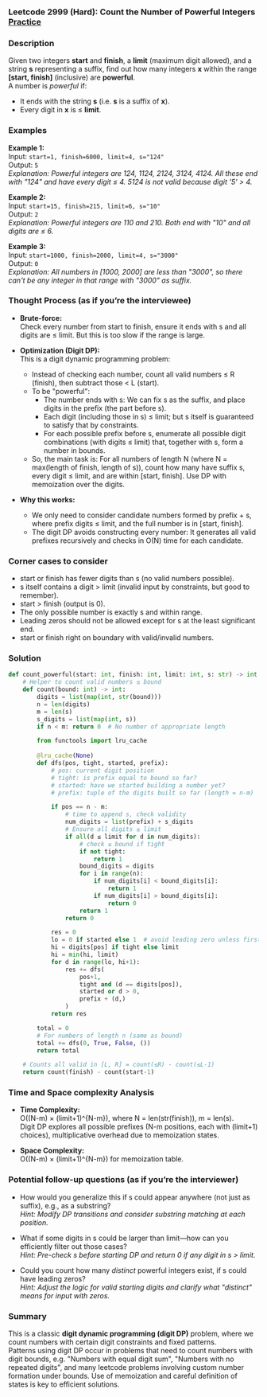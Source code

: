 ### Leetcode 2999 (Hard): Count the Number of Powerful Integers [Practice](https://leetcode.com/problems/count-the-number-of-powerful-integers)

### Description  
Given two integers **start** and **finish**, a **limit** (maximum digit allowed), and a string **s** representing a suffix, find out how many integers **x** within the range **[start, finish]** (inclusive) are **powerful**.  
A number is *powerful* if:
- It ends with the string **s** (i.e. **s** is a suffix of **x**).
- Every digit in **x** is ≤ **limit**.

### Examples  

**Example 1:**  
Input: `start=1, finish=6000, limit=4, s="124"`  
Output: `5`  
*Explanation: Powerful integers are 124, 1124, 2124, 3124, 4124. All these end with "124" and have every digit ≤ 4. 5124 is *not* valid because digit '5' > 4.*

**Example 2:**  
Input: `start=15, finish=215, limit=6, s="10"`  
Output: `2`  
*Explanation: Powerful integers are 110 and 210. Both end with "10" and all digits are ≤ 6.*

**Example 3:**  
Input: `start=1000, finish=2000, limit=4, s="3000"`  
Output: `0`  
*Explanation: All numbers in [1000, 2000] are less than "3000", so there can't be any integer in that range with "3000" as suffix.*

### Thought Process (as if you’re the interviewee)  
- **Brute-force:**  
  Check every number from start to finish, ensure it ends with s and all digits are ≤ limit. But this is too slow if the range is large.

- **Optimization (Digit DP):**  
  This is a digit dynamic programming problem:  
  - Instead of checking each number, count all valid numbers ≤ R (finish), then subtract those < L (start).
  - To be "powerful":
    - The number ends with s: We can fix s as the suffix, and place digits in the prefix (the part before s).
    - Each digit (including those in s) ≤ limit; but s itself is guaranteed to satisfy that by constraints.
    - For each possible prefix before s, enumerate all possible digit combinations (with digits ≤ limit) that, together with s, form a number in bounds.
  - So, the main task is: For all numbers of length N (where N = max(length of finish, length of s)), count how many have suffix s, every digit ≤ limit, and are within [start, finish]. Use DP with memoization over the digits.

- **Why this works:**  
  - We only need to consider candidate numbers formed by prefix + s, where prefix digits ≤ limit, and the full number is in [start, finish].
  - The digit DP avoids constructing every number: It generates all valid prefixes recursively and checks in O(N) time for each candidate.

### Corner cases to consider  
- start or finish has fewer digits than s (no valid numbers possible).
- s itself contains a digit > limit (invalid input by constraints, but good to remember).
- start > finish (output is 0).
- The only possible number is exactly s and within range.
- Leading zeros should not be allowed except for s at the least significant end.
- start or finish right on boundary with valid/invalid numbers.

### Solution

```python
def count_powerful(start: int, finish: int, limit: int, s: str) -> int:
    # Helper to count valid numbers ≤ bound
    def count(bound: int) -> int:
        digits = list(map(int, str(bound)))
        n = len(digits)
        m = len(s)
        s_digits = list(map(int, s))
        if n < m: return 0  # No number of appropriate length

        from functools import lru_cache
        
        @lru_cache(None)
        def dfs(pos, tight, started, prefix):
            # pos: current digit position
            # tight: is prefix equal to bound so far?
            # started: have we started building a number yet?
            # prefix: tuple of the digits built so far (length = n-m)

            if pos == n - m:
                # time to append s, check validity
                num_digits = list(prefix) + s_digits
                # Ensure all digits ≤ limit
                if all(d ≤ limit for d in num_digits):
                    # check ≤ bound if tight
                    if not tight:
                        return 1
                    bound_digits = digits
                    for i in range(n):
                        if num_digits[i] < bound_digits[i]:
                            return 1
                        if num_digits[i] > bound_digits[i]:
                            return 0
                    return 1
                return 0

            res = 0
            lo = 0 if started else 1  # avoid leading zero unless first digit
            hi = digits[pos] if tight else limit
            hi = min(hi, limit)
            for d in range(lo, hi+1):
                res += dfs(
                    pos+1,
                    tight and (d == digits[pos]),
                    started or d > 0,
                    prefix + (d,)
                )
            return res

        total = 0
        # For numbers of length n (same as bound)
        total += dfs(0, True, False, ())
        return total

    # Counts all valid in [L, R] = count(≤R) - count(≤L-1)
    return count(finish) - count(start-1)
```

### Time and Space complexity Analysis  

- **Time Complexity:**  
  O((N-m) × (limit+1)^{N-m}), where N = len(str(finish)), m = len(s).  
  Digit DP explores all possible prefixes (N-m positions, each with (limit+1) choices), multiplicative overhead due to memoization states.

- **Space Complexity:**  
  O((N-m) × (limit+1)^{N-m}) for memoization table.

### Potential follow-up questions (as if you’re the interviewer)  

- How would you generalize this if s could appear anywhere (not just as suffix), e.g., as a substring?  
  *Hint: Modify DP transitions and consider substring matching at each position.*

- What if some digits in s could be larger than limit—how can you efficiently filter out those cases?  
  *Hint: Pre-check s before starting DP and return 0 if any digit in s > limit.*

- Could you count how many *distinct* powerful integers exist, if s could have leading zeros?  
  *Hint: Adjust the logic for valid starting digits and clarify what "distinct" means for input with zeros.*

### Summary
This is a classic **digit dynamic programming (digit DP)** problem, where we count numbers with certain digit constraints and fixed patterns.  
Patterns using digit DP occur in problems that need to count numbers with digit bounds, e.g. "Numbers with equal digit sum", "Numbers with no repeated digits", and many leetcode problems involving custom number formation under bounds. Use of memoization and careful definition of states is key to efficient solutions.